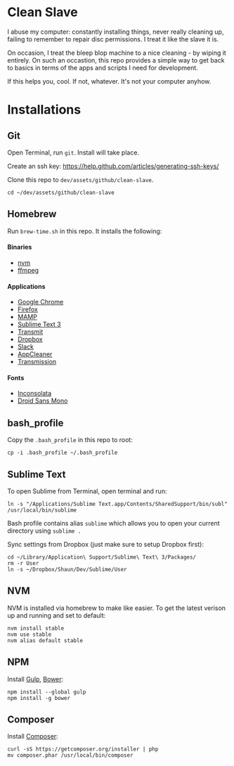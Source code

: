 # Clean Slave

I abuse my computer: constantly installing things, never really cleaning up, failing
to remember to repair disc permissions. I treat it like the slave it is.

On occasion, I treat the bleep blop machine to a nice cleaning - by wiping it entirely.
On such an occastion, this repo provides a simple way to get back to basics in terms
of the apps and scripts I need for development.

If this helps you, cool. If not, whatever. It's not your computer anyhow.

# Installations

## Git

Open Terminal, run `git`. Install will take place.

Create an ssh key: https://help.github.com/articles/generating-ssh-keys/

Clone this repo to `dev/assets/github/clean-slave`.
```
cd ~/dev/assets/github/clean-slave
```


## Homebrew

Run `brew-time.sh` in this repo. It installs the following:

#### Binaries
- [nvm](https://github.com/creationix/nvm)
- [ffmpeg](http://ffmpeg.org/)

#### Applications
- [Google Chrome](https://www.google.com/chrome/browser/desktop/)
- [Firefox](https://www.mozilla.org/en-US/firefox)
- [MAMP](https://www.mamp.info/en/)
- [Sublime Text 3](http://www.sublimetext.com/)
- [Transmit](https://panic.com/transmit/)
- [Dropbox](https://www.dropbox.com/)
- [Slack](https://slack.com/)
- [AppCleaner](http://www.freemacsoft.net/appcleaner/)
- [Transmission](http://www.transmissionbt.com/)

#### Fonts
- [Inconsolata](http://www.levien.com/type/myfonts/inconsolata.html)
- [Droid Sans Mono](https://www.google.com/fonts/specimen/Droid+Sans+Mono)

## bash_profile
Copy the `.bash_profile` in this repo to root:
```
cp -i .bash_profile ~/.bash_profile
```

## Sublime Text
To open Sublime from Terminal, open terminal and run:
```
ln -s "/Applications/Sublime Text.app/Contents/SharedSupport/bin/subl" /usr/local/bin/sublime
```
Bash profile contains alias `sublime` which allows you to open your current directory using `sublime .`

Sync settings from Dropbox (just make sure to setup Dropbox first):
```
cd ~/Library/Application\ Support/Sublime\ Text\ 3/Packages/
rm -r User
ln -s ~/Dropbox/Shaun/Dev/Sublime/User
```


## NVM
NVM is installed via homebrew to make like easier. To get the latest verison up and running and set to default:
```
nvm install stable
nvm use stable
nvm alias default stable
```

## NPM
Install [Gulp](http://gulpjs.com/), [Bower](http://bower.io/):
```
npm install --global gulp
npm install -g bower
```

## Composer
Install [Composer](https://getcomposer.org):
```
curl -sS https://getcomposer.org/installer | php
mv composer.phar /usr/local/bin/composer
```







